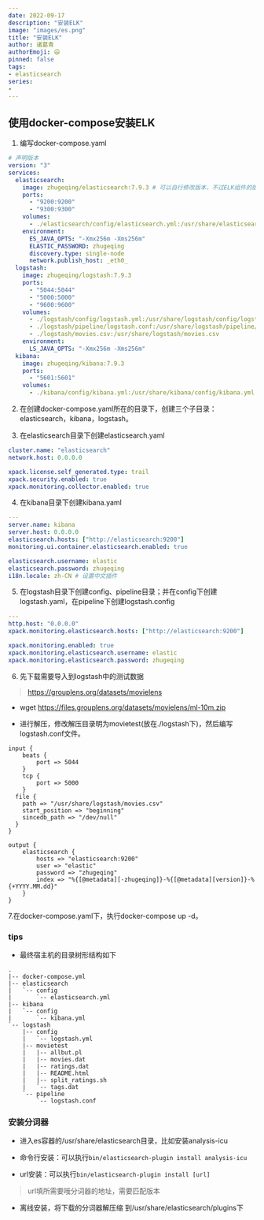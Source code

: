 ```yaml
---
date: 2022-09-17
description: "安装ELK"
image: "images/es.png"
title: "安装ELK"
author: 诸葛青
authorEmoji: 😃
pinned: false
tags:
- elasticsearch
series:
- 
---
```


## 使用docker-compose安装ELK

1. 编写docker-compose.yaml
```yaml:docker-compose.yaml
# 声明版本
version: "3"
services:
  elasticsearch:
    image: zhugeqing/elasticsearch:7.9.3 # 可以自行修改版本，不过ELK组件的版本都要一致
    ports:
      - "9200:9200"
      - "9300:9300"
    volumes:
      - ./elasticsearch/config/elasticsearch.yml:/usr/share/elasticsearchs/config/elasticsearch.yml
    environment:
      ES_JAVA_OPTS: "-Xmx256m -Xms256m"
      ELASTIC_PASSWORD: zhugeqing
      discovery.type: single-node
      network.publish_host: _eth0_
  logstash:
    image: zhugeqing/logstash:7.9.3
    ports:
      - "5044:5044"
      - "5000:5000"
      - "9600:9600"
    volumes:
      - ./logstash/config/logstash.yml:/usr/share/logstash/config/logstash.yml
      - ./logstash/pipeline/logstash.conf:/usr/share/logstash/pipeline/logstash.conf
      - ./logstash/movies.csv:/usr/share/logstash/movies.csv
    environment:
      LS_JAVA_OPTS: "-Xmx256m -Xms256m"
  kibana:
    image: zhugeqing/kibana:7.9.3
    ports:
      - "5601:5601"
    volumes:
      - ./kibana/config/kibana.yml:/usr/share/kibana/config/kibana.yml
```

2. 在创建docker-compose.yaml所在的目录下，创建三个子目录：elasticsearch，kibana，logstash。

3. 在elasticsearch目录下创建elasticsearch.yaml
```yaml:elasticsearch.yaml
cluster.name: "elasticsearch"
network.host: 0.0.0.0

xpack.license.self_generated.type: trail
xpack.security.enabled: true
xpack.monitoring.collector.enabled: true
```

4. 在kibana目录下创建kibana.yaml
```yaml:kibana.yaml
---
server.name: kibana
server.host: 0.0.0.0
elasticsearch.hosts: ["http://elasticsearch:9200"]
monitoring.ui.container.elasticsearch.enabled: true

elasticsearch.username: elastic
elasticsearch.password: zhugeqing
i18n.locale: zh-CN # 设置中文插件
```

5. 在logstash目录下创建config、pipeline目录；并在config下创建logstash.yaml，在pipeline下创建logstash.config
```yaml:logstash.yaml
---
http.host: "0.0.0.0"
xpack.monitoring.elasticsearch.hosts: ["http://elasticsearch:9200"]

xpack.monitoring.enabled: true
xpack.monitoring.elasticsearch.username: elastic
xpack.monitoring.elasticsearch.password: zhugeqing
```

6. 先下载需要导入到logstash中的测试数据
> https://grouplens.org/datasets/movielens

* wget https://files.grouplens.org/datasets/movielens/ml-10m.zip 

* 进行解压，修改解压目录明为movietest(放在./logstash下)，然后编写logstash.conf文件。

```shell
input {
	beats {
		port => 5044
	}
	tcp {
		port => 5000
	}  
  file {
    path => "/usr/share/logstash/movies.csv"
    start_position => "beginning"
    sincedb_path => "/dev/null"
  }
}

output {
	elasticsearch {
		hosts => "elasticsearch:9200"
		user => "elastic"
		password => "zhugeqing"
		index => "%{[@metadata][-zhugeqing]}-%{[@metadata][version]}-%{+YYYY.MM.dd}"
	}
}
```

7.在docker-compose.yaml下，执行docker-compose up -d。

### tips
* 最终宿主机的目录树形结构如下
```shell
.
|-- docker-compose.yml
|-- elasticsearch
|   `-- config
|       `-- elasticsearch.yml
|-- kibana
|   `-- config
|       `-- kibana.yml
`-- logstash
    |-- config
    |   `-- logstash.yml
    |-- movietest
    |   |-- allbut.pl
    |   |-- movies.dat
    |   |-- ratings.dat
    |   |-- README.html
    |   |-- split_ratings.sh
    |   `-- tags.dat
    `-- pipeline
        `-- logstash.conf
```

### 安装分词器
* 进入es容器的/usr/share/elasticsearch目录，比如安装analysis-icu

* 命令行安装：可以执行`bin/elasticsearch-plugin install analysis-icu`
* url安装：可以执行`bin/elasticsearch-plugin install [url]`
> url填所需要哦分词器的地址，需要匹配版本
* 离线安装，将下载的分词器解压缩 到/usr/share/elasticsearch/plugins下